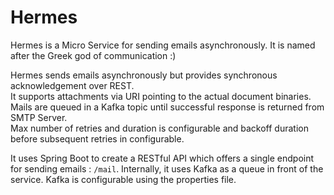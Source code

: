 # Hermes
Hermes is a Micro Service for sending emails asynchronously. It is named after the Greek god of communication :)

Hermes sends emails asynchronously but provides synchronous acknowledgement over REST.<br/>
It supports attachments via URI pointing to the actual document binaries.<br/>
Mails are queued in a Kafka topic until successful response is returned from SMTP Server.<br/>
Max number of retries and duration is configurable and backoff duration before subsequent retries in configurable.

It uses Spring Boot to create a RESTful API which offers a single endpoint for sending emails : `/mail`.
Internally, it uses Kafka as a queue in front of the service. Kafka is configurable using the properties file.
